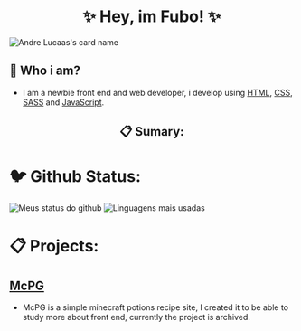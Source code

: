 <h1 align="center">✨ Hey, im Fubo! ✨</h1>

![Andre Lucaas's card name](https://cardivo.vercel.app/api?name=Fubo%20&description=Hello,%20my%20name%20is%20Fubo%20and%20i%27m%20a%20newbie%20frontend%20and%20web%20developer.%20&image=https://avatars.githubusercontent.com/u/73793853?v=4?v=4&site=fuibui.github.io&github=Fuibui&instagram=eu.fubo&twitter=fuibui)

## 🤔 Who i am?
- I am a newbie front end and web developer, i develop using [HTML](https://pt.wikipedia.org/wiki/HTML), [CSS](https://pt.wikipedia.org/wiki/Cascading_Style_Sheets), [SASS](https://sass-lang.com/) and [JavaScript](https://pt.wikipedia.org/wiki/JavaScript).

<h2 align="center"> 📋 Sumary:</h2>

# 🐦 Github Status:
![Meus status do github](https://github-readme-stats.vercel.app/api?username=Fuibui&show_icons=true&theme=gotham)
![Linguagens mais usadas](https://github-readme-stats.vercel.app/api/top-langs/?username=Fuibui&layout=compact&theme=gotham)

# 📋 Projects:

## [McPG](https://github.com/Fuibui/minecraft-potion-guide)
  - McPG is a simple minecraft potions recipe site, I created it to be able to study more about front end, currently the project is archived.


